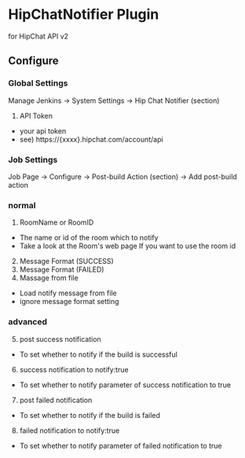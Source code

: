 # HipChatNotifier Plugin

for HipChat API v2

## Configure

### Global Settings

Manage Jenkins -> System Settings -> Hip Chat Notifier (section)

1. API Token
  - your api token
  - see) https://{xxxx}.hipchat.com/account/api

### Job Settings

Job Page -> Configure -> Post-build Action (section) -> Add post-build action

### normal

1. RoomName or RoomID
  - The name or id of the room which to notify
  - Take a look at the Room's web page If you want to use the room id
2. Message Format (SUCCESS)
3. Message Format (FAILED)
4. Massage from file
  - Load notify message from file
  - ignore message format setting

### advanced

5. post success notification
  - To set whether to notify if the build is successful
6. success notification to notify:true
  - To set whether to notify parameter of success notification to true
7. post failed notification
  - To set whether to notify if the build is failed
8. failed notification to notify:true
  - To set whether to notify parameter of failed notification to true